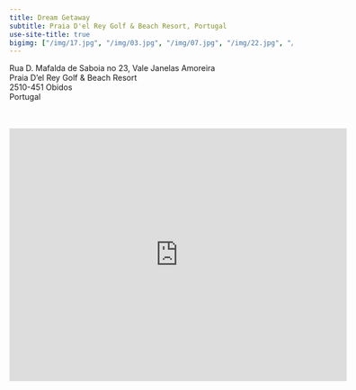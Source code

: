 ```yaml
---
title: Dream Getaway
subtitle: Praia D'el Rey Golf & Beach Resort, Portugal
use-site-title: true
bigimg: ["/img/17.jpg", "/img/03.jpg", "/img/07.jpg", "/img/22.jpg", "/img/24.jpg"]
---
```


Rua D. Mafalda de Saboia no 23, Vale Janelas Amoreira  
Praia D’el Rey Golf & Beach Resort  
2510-451 Obidos  
Portugal  
<br><br>
<div style="text-align:center">
	<iframe src="https://www.google.com/maps/embed?pb=!1m14!1m8!1m3!1d3083.4724857419615!2d-9.2877217!3d39.3908154!3m2!1i1024!2i768!4f13.1!3m3!1m2!1s0x0%3A0x0!2zMznCsDIzJzI1LjYiTiA5wrAxNycwNi41Ilc!5e0!3m2!1sen!2sus!4v1544375481211" width="600" height="450" frameborder="0" style="border:0" allowfullscreen></iframe>
</div>
